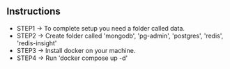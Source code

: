 ## Instructions
- STEP1 -> To complete setup you need a folder called data.
- STEP2 -> Create folder called 'mongodb', 'pg-admin', 'postgres', 'redis', 'redis-insight'
- STEP3 -> Install docker on your machine.
- STEP4 -> Run 'docker compose up -d'